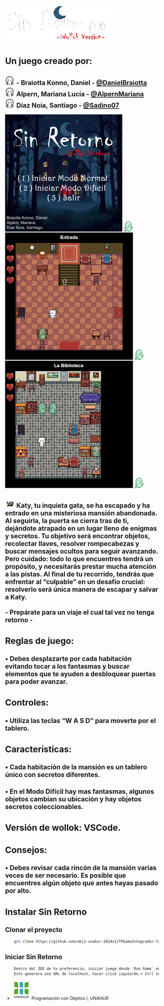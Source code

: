 
# ![sinRetorno](./assets/sinretorno.png)

# Un juego creado por:

## ![sinRetorno](./assets/personajeD.png) - Braiotta Konno, Daniel - [@DanielBraiotta](https://github.com/DanielBraiotta) <br> ![sinRetorno](./assets/personajeD.png) Alpern, Mariana Lucía - [@AlpernMariana](https://github.com/AlpernMariana) <br> ![sinRetorno](./assets/personajeD.png) Díaz Noia, Santiago - [@Sadino07](https://github.com/Sadino07) <br> 



![captura1](./assets/tituloJuegoV3.png) ![captura1](./assets/ghostRV3-F1.png) ![captura1](./assets/CAPTURA1.png) ![captura1](./assets/ghostRV3-F1.png)![captura4](./assets/CAPTURA3.png) ![captura1](./assets/ghostRV3-F1.png)


## ![katty](./assets/katyLado1.png) Katy, tu inquieta gata, se ha escapado y ha entrado en una misteriosa mansión abandonada. Al seguirla, la puerta se cierra tras de ti, dejándote atrapado en un lugar lleno de enigmas y secretos. Tu objetivo será encontrar objetos, recolectar llaves, resolver rompecabezas y buscar mensajes ocultos para seguir avanzando. Pero cuidado: todo lo que encuentres tendrá un propósito, y necesitarás prestar mucha atención a las pistas. Al final de tu recorrido, tendrás que enfrentar al “culpable” en un desafío crucial: resolverlo será única manera de escapar y salvar a Katy. <br> <br> - Prepárate para un viaje el cual tal vez no tenga retorno - <br>

# Reglas de juego:<br> 
## •	Debes desplazarte por cada habitación evitando tocar a los fantasmas y buscar elementos que te ayuden a desbloquear puertas para poder avanzar.<br>
# Controles:
## •	Utiliza las teclas “W A S D” para moverte por el tablero.
# Características:<br>
## •	Cada habitación de la mansión es un tablero único con secretos diferentes.
## •	En el Modo Difícil hay mas fantasmas, algunos objetos cambian su ubicación y hay objetos secretos coleccionables. 
# Versión de wollok: VSCode.
# Consejos:<br>
## •	Debes revisar cada rincón de la mansión varias veces de ser necesario. Es posible que encuentres algún objeto que antes hayas pasado por alto.<br>

# Instalar Sin Retorno<br>
## Clonar el proyecto
```bash
    git clone https://github.com/obj1-unahur-2024s2/TPGameIntegrador-los-stormtrooper.git
```
## Iniciar Sin Retorno
```bash
    Dentro del IDE de tu preferencia, iniciar juego desde ´Run Game´ en /src/titulo.wpgm.
    Esto generara una URL de localhost, hacer click izquierdo + Ctrl sobre el mismo
```


- ![logoUnaHur](./assets/unahurlogo.png) Programación con Objetos I, UNAHUR
